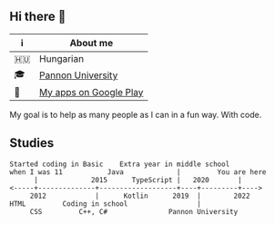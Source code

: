 ## Hi there 👋

| ℹ | About me |
| - | -------- |
| 🇭🇺 | Hungarian |
| 🎓 | [Pannon University](#studies) |
| 📱 | [My apps on Google Play](https://play.google.com/store/apps/dev?id=5554124272482096869) |

My goal is to help as many people as I can in a fun way. With code.

## Studies

```
Started coding in Basic    Extra year in middle school
when I was 11           Java             |         You are here
      |             2015      TypeScript |   2020       |
<-----+--------------+-------------------+----+---------+---->
     2012            |      Kotlin      2019  |        2022
HTML         Coding in school                 |
     CSS         C++, C#               Pannon University
```
